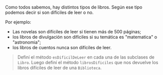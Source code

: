 Como todos sabemos, hay distintos tipos de libros. Según ese tipo podemos decir si son difíciles de leer o no.

Por ejemplo: 
- Las novelas son difíciles de leer si tienen más de 500 páginas;
- los libros de divulgación son difíciles si su temática es "matematica" o "astronomia";
- los libros de cuentos nunca son difíciles de leer.

> Definí el método `esDificilDeLeer` en cada una de las subclases de `Libro`. Luego definí el método `librosDificiles` que nos devuelve los libros difíciles de leer de una `Biblioteca`.
